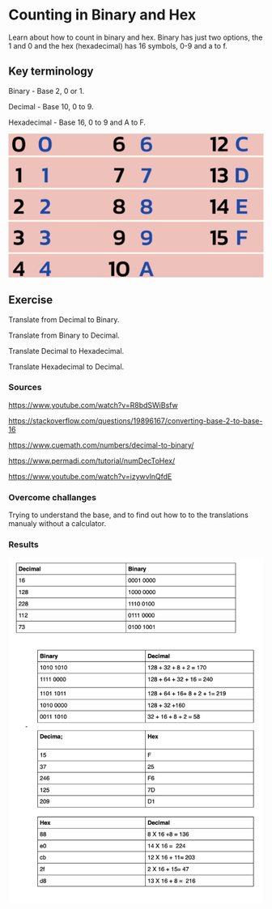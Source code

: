# Counting in Binary and Hex

Learn about how to count in binary and hex. Binary has just two options, the 1 and 0 and the hex (hexadecimal) has 16 symbols, 0-9 and a to f.

## Key terminology

Binary - Base 2, 0 or 1.

Decimal - Base 10, 0 to 9.

Hexadecimal -  Base 16, 0 to 9 and A to F.

![screenshot](../00_includes/ntw/HEX.png)


## Exercise


Translate from Decimal to Binary.

Translate from Binary to Decimal.

Translate Decimal to Hexadecimal.

Translate Hexadecimal to Decimal.

### Sources

https://www.youtube.com/watch?v=R8bdSWiBsfw

https://stackoverflow.com/questions/19896167/converting-base-2-to-base-16

https://www.cuemath.com/numbers/decimal-to-binary/


https://www.permadi.com/tutorial/numDecToHex/


https://www.youtube.com/watch?v=izywvlnQfdE

### Overcome challanges

Trying to understand the base, and to find out how to to the translations manualy without a calculator.

### Results

![screenshot](../00_includes/ntw/binhexx.png)




